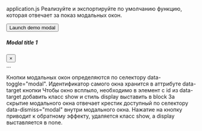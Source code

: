 application.js
Реализуйте и экспортируйте по умолчанию функцию, которая отвечает за показ модальных окон.

<button type="button" class="btn btn-primary" data-toggle="modal" data-target="#exampleModal">
  Launch demo modal
</button>
<div class="modal fade" id="exampleModal">
  <div class="modal-dialog" role="document">
    <div class="modal-content">
      <div class="modal-header">
        <h5 class="modal-title" id="exampleModalLabel">Modal title 1</h5>
        <button type="button" class="close" data-dismiss="modal" aria-label="Close">
          <span aria-hidden="true">&times;</span>
        </button>
      </div>
      <div class="modal-body">
        ...
      </div>
    </div>
  </div>
</div>

Кнопки модальных окон определяются по селектору data-toggle="modal".
Идентификатор самого окна хранится в аттрибуте data-target кнопки
Чтобы окно всплыло, необходимо в элемент с id из data-target добавить класс show
    и стиль display выставить в block
За скрытие модального окна отвечает крестик доступный по селектору data-dismiss="modal"
    внутри модального окна. Нажатие на кнопку приводит к обратному эффекту, удаляется класс
    show, а display выставляется в none.
